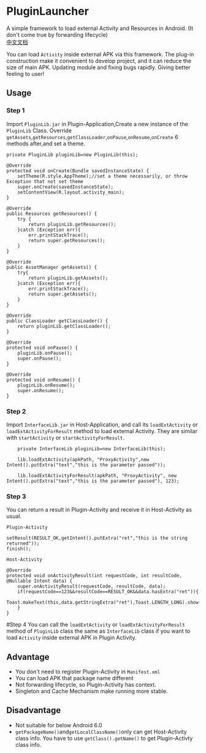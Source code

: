 # PluginLauncher
A simple framework to load external Activity and Resources in Android. (It don't come true by forwarding lifecycle)<br/>
[中文文档](README_Chinese.md)

You can load `Activity` inside external APK via this framework. The plug-in construction make it convenient to develop project, and it can reduce the size of main APK. Updating module and fixing bugs rapidly. Giving better feeling to user!

## Usage
### Step 1
Import `PluginLib.jar` in Plugin-Application,Create a new instance of the `PluginLib` Class. Override `getAssets`,`getResources`,`getClassLoader`,`onPause`,`onResume`,`onCreate` 6 methods after,and set a theme.

    private PluginLib pluginLib=new PluginLib(this);

    @Override
    protected void onCreate(Bundle savedInstanceState) {
        setTheme(R.style.AppTheme);//set a theme necessarily, or throw Exception that not set theme 
        super.onCreate(savedInstanceState);
        setContentView(R.layout.activity_main);
    }

    @Override
    public Resources getResources() {
        try {
            return pluginLib.getResources();
        }catch (Exception err){
            err.printStackTrace();
            return super.getResources();
        }
    }

    @Override
    public AssetManager getAssets() {
        try{
            return pluginLib.getAssets();
        }catch (Exception err){
            err.printStackTrace();
            return super.getAssets();
        }
    }

    @Override
    public ClassLoader getClassLoader() {
        return pluginLib.getClassLoader();
    }

    @Override
    protected void onPause() {
        pluginLib.onPause();
        super.onPause();
    }

    @Override
    protected void onResume() {
        pluginLib.onResume();
        super.onResume();
    }

### Step 2
Import `InterfaceLib.jar` in Host-Application, and call its `loadExtActivity` or `loadExtActivityForResult` method to load external Activity. They are similar with `startActivity` or `startActivityForResult`.

        private InterfaceLib pluginLib=new InterfaceLib(this);
        
        lib.loadExtActivity(apkPath, "ProxyActivity",new Intent().putExtra("text","this is the parameter passed"));
        
        lib.loadExtActivityForResult(apkPath, "ProxyActivity", new Intent().putExtra("text","this is the parameter passed"), 123);

### Step 3
You can return a result in Plugin-Activity and receive it in Host-Activity as usual.

`Plugin-Activity`

    setResult(RESULT_OK,getIntent().putExtra("ret","this is the string returned"));
    finish();

`Host-Activity`

    @Override
    protected void onActivityResult(int requestCode, int resultCode, @Nullable Intent data) {
        super.onActivityResult(requestCode, resultCode, data);
        if(requestCode==123&&resultCode==RESULT_OK&&data.hasExtra("ret")){
            Toast.makeText(this,data.getStringExtra("ret"),Toast.LENGTH_LONG).show();
        }
    }
#Step 4
You can call the `loadExtActivity` or `loadExtActivityForResult` method of `PluginLib` class the same as `InterfaceLib` class if you want to load `Activity` inside external APK in Plugin Activity.

## Advantage
* You don't need to register Plugin-Activity in `Manifest.xml`
* You can load APK that package name different
* Not forwarding lifecycle, so Plugin-Activity has context.
* Singleton and Cache Mechanism make running more stable.

## Disadvantage
* Not suitable for below Android 6.0
* `getPackageName()`and`getLocalClassName()`only can get Host-Activity class info. You have to use `getClass().getName()` to get Plugin-Activty class info.
